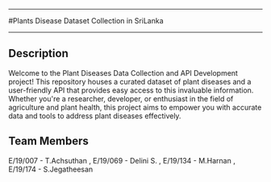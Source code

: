 ___
#Plants Disease Dataset Collection in SriLanka
___

## Description

Welcome to the Plant Diseases Data Collection and API Development project! This repository houses a curated dataset of plant diseases and a user-friendly API that provides easy access to this invaluable information. Whether you're a researcher, developer, or enthusiast in the field of agriculture and plant health, this project aims to empower you with accurate data and tools to address plant diseases effectively.

## Team Members

E/19/007 - T.Achsuthan , E/19/069 - Delini S. , E/19/134 -  M.Harnan , E/19/174 - S.Jegatheesan